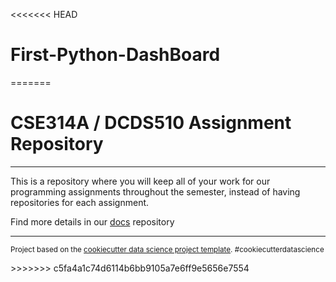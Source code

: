 <<<<<<< HEAD
# First-Python-DashBoard
=======
# CSE314A / DCDS510 Assignment Repository

--------

This is a repository where you will keep all of your work for our programming assignments throughout the semester, instead of having repositories for each assignment. 

Find more details in our [docs](https://github.com/wustl-data/docs) repository

***
<p><small>Project based on the <a target="_blank" href="https://drivendata.github.io/cookiecutter-data-science/">cookiecutter data science project template</a>. #cookiecutterdatascience</small></p>
>>>>>>> c5fa4a1c74d6114b6bb9105a7e6ff9e5656e7554
